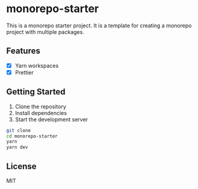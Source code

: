 # monorepo-starter

This is a monorepo starter project. It is a template for creating a monorepo project with multiple packages.

## Features

- [x] Yarn workspaces
- [x] Prettier

## Getting Started

1. Clone the repository
2. Install dependencies
3. Start the development server

```bash
git clone
cd monorepo-starter
yarn
yarn dev
```

## License

MIT
